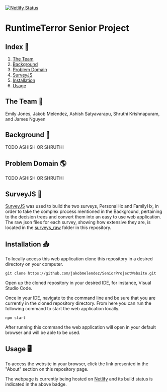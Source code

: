 [![Netlify Status](https://api.netlify.com/api/v1/badges/2fecfbac-729a-499c-90af-ebe5bfbd8ed4/deploy-status)](https://app.netlify.com/sites/runtimeterror-seniorproj/deploys)

# RuntimeTerror Senior Project

## Index 📖
1. [The Team](#team)
2. [Background](#background)
3. [Problem Domain](#domain)
4. [SurveyJS](#surveyjs)
5. [Installation](#installation)
6. [Usage](#usage)

<a name = "team"></a>
## The Team 🤝

Emily Jones, Jakob Melendez, Ashish Satyavarapu, Shruthi Krishnapuram, and James Nguyen

<a name = "background"></a>
## Background 🧠

TODO ASHISH OR SHRUTHI

<a name = "domain"></a>
## Problem Domain 🌎

TODO ASHISH OR SHRUTHI

<a name = "surveyjs"></a>
## SurveyJS 📝

[SurveyJS](https://surveyjs.io) was used to build the two surveys, PersonalHx and FamilyHx, in order to take the complex process mentioned in the Background, pertaining to the decision trees and convert them into an easy to use web application. The raw json files for each survey, showing how extensive they are, is located in the [surveys_raw](https://github.com/jakobmelendez/SeniorProjectWebsite/tree/master/surveys_raw) folder in this repository.

<a name = "installation"></a>
## Installation 📥

To locally access this web application clone this repository in a desired directory on your computer.

```
git clone https://github.com/jakobmelendez/SeniorProjectWebsite.git
```

Open up the cloned repository in your desired IDE, for instance, Visual Studio Code.

Once in your IDE, navigate to the command line and be sure that you are currently in the cloned repository directory. From here you can run the following command to start the web application locally.

```
npm start
```
After running this command the web application will open in your default browser and will be able to be used.

<a name = "usage"></a>
## Usage 🖥️

To access the website in your browser, click the link presented in the "About" section on this repository page.

The webpage is currently being hosted on [Netlify](https://www.netlify.com/?utm_source=google&utm_medium=paid_search&utm_campaign=12755510784&adgroup=118788138897&utm_term=netlify&utm_content=aud-951962601255:kwd-309804753741&creative=514583565825&device=c&matchtype=b&location=9011698&gad=1&gclid=CjwKCAjwl6OiBhA2EiwAuUwWZWAxukQ1TKc8kBHbDjcxkxcUUOk-uPHodUJWCYf327ddS7URxrID2RoC-yAQAvD_BwE) and its build status is indicated in the above badge.
